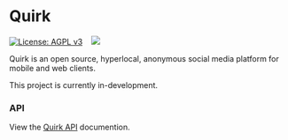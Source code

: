 # Quirk

[![License: AGPL v3](https://img.shields.io/badge/License-AGPL%20v3-blue.svg?style=for-the-badge)](LICENSE.md)
&nbsp;&nbsp;&nbsp;![](https://img.shields.io/circleci/project/github/mcavoyk/Quirk/master.svg?style=for-the-badge)


Quirk is an open source, hyperlocal, anonymous social media platform for mobile and web clients.

This project is currently in-development.


### API

View the [Quirk API](api/README.md) documention.